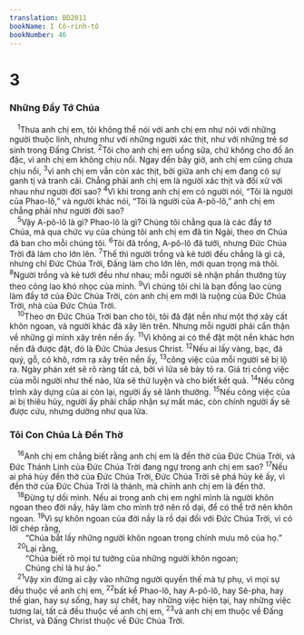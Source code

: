 ```yaml
---
translation: BD2011
bookName: I Cô-rinh-tô 
bookNumber: 46
---
```


<div class="title"><h1>3</h1><h3>Những Ðầy Tớ Chúa</h3></div>
<span class="verse 1co_3_1"> <sup>1</sup>Thưa anh chị em, tôi không thể nói với anh chị em như nói với những người thuộc linh, nhưng như với những người xác thịt, như với những trẻ sơ sinh trong Ðấng Christ. </span>
<span class="verse 1co_3_2"><sup>2</sup>Tôi cho anh chị em uống sữa, chứ không cho đồ ăn đặc, vì anh chị em không chịu nổi. Ngay đến bây giờ, anh chị em cũng chưa chịu nổi, </span>
<span class="verse 1co_3_3"><sup>3</sup>vì anh chị em vẫn còn xác thịt, bởi giữa anh chị em đang có sự ganh tị và tranh cãi. Chẳng phải anh chị em là người xác thịt và đối xử với nhau như người đời sao? </span>
<span class="verse 1co_3_4"><sup>4</sup>Vì khi trong anh chị em có người nói, “Tôi là người của Phao-lô,” và người khác nói, “Tôi là người của A-pô-lô,” anh chị em chẳng phải như người đời sao?<br/></span>
<span class="verse 1co_3_5"> <sup>5</sup>Vậy A-pô-lô là gì? Phao-lô là gì? Chúng tôi chẳng qua là các đầy tớ Chúa, mà qua chức vụ của chúng tôi anh chị em đã tin Ngài, theo ơn Chúa đã ban cho mỗi chúng tôi. </span>
<span class="verse 1co_3_6"><sup>6</sup>Tôi đã trồng, A-pô-lô đã tưới, nhưng Ðức Chúa Trời đã làm cho lớn lên. </span>
<span class="verse 1co_3_7"><sup>7</sup>Thế thì người trồng và kẻ tưới đều chẳng là gì cả, nhưng chỉ Ðức Chúa Trời, Ðấng làm cho lớn lên, mới quan trọng mà thôi. </span>
<span class="verse 1co_3_8"><sup>8</sup>Người trồng và kẻ tưới đều như nhau; mỗi người sẽ nhận phần thưởng tùy theo công lao khó nhọc của mình. </span>
<span class="verse 1co_3_9"><sup>9</sup>Vì chúng tôi chỉ là bạn đồng lao cùng làm đầy tớ của Ðức Chúa Trời, còn anh chị em mới là ruộng của Ðức Chúa Trời, nhà của Ðức Chúa Trời.<br/></span>
<span class="verse 1co_3_10"> <sup>10</sup>Theo ơn Ðức Chúa Trời ban cho tôi, tôi đã đặt nền như một thợ xây cất khôn ngoan, và người khác đã xây lên trên. Nhưng mỗi người phải cẩn thận về những gì mình xây trên nền ấy. </span>
<span class="verse 1co_3_11"><sup>11</sup>Vì không ai có thể đặt một nền khác hơn nền đã được đặt, đó là Ðức Chúa Jesus Christ. </span>
<span class="verse 1co_3_12"><sup>12</sup>Nếu ai lấy vàng, bạc, đá quý, gỗ, cỏ khô, rơm rạ xây trên nền ấy, </span>
<span class="verse 1co_3_13"><sup>13</sup>công việc của mỗi người sẽ bị lộ ra. Ngày phán xét sẽ rõ ràng tất cả, bởi vì lửa sẽ bày tỏ ra. Giá trị công việc của mỗi người như thế nào, lửa sẽ thử luyện và cho biết kết quả. </span>
<span class="verse 1co_3_14"><sup>14</sup>Nếu công trình xây dựng của ai còn lại, người ấy sẽ lãnh thưởng. </span>
<span class="verse 1co_3_15"><sup>15</sup>Nếu công việc của ai bị thiêu hủy, người ấy phải chấp nhận sự mất mác, còn chính người ấy sẽ được cứu, nhưng dường như qua lửa.<br/></span>
<div class="title"><h3>Tôi Con Chúa Là Ðền Thờ</h3></div>
<span class="verse 1co_3_16"> <sup>16</sup>Anh chị em chẳng biết rằng anh chị em là đền thờ của Ðức Chúa Trời, và Ðức Thánh Linh của Ðức Chúa Trời đang ngự trong anh chị em sao? </span>
<span class="verse 1co_3_17"><sup>17</sup>Nếu ai phá hủy đền thờ của Ðức Chúa Trời, Ðức Chúa Trời sẽ phá hủy kẻ ấy, vì đền thờ của Ðức Chúa Trời là thánh, mà chính anh chị em là đền thờ.<br/></span>
<span class="verse 1co_3_18"> <sup>18</sup>Ðừng tự dối mình. Nếu ai trong anh chị em nghĩ mình là người khôn ngoan theo đời nầy, hãy làm cho mình trở nên rồ dại, để có thể trở nên khôn ngoan. </span>
<span class="verse 1co_3_19"><sup>19</sup>Vì sự khôn ngoan của đời nầy là rồ dại đối với Ðức Chúa Trời, vì có lời chép rằng,<br/>  “Chúa bắt lấy những người khôn ngoan trong chính mưu mô của họ.” <br/></span>
<span class="verse 1co_3_20"> <sup>20</sup>Lại rằng,<br/>  “Chúa biết rõ mọi tư tưởng của những người khôn ngoan;<br/>  Chúng chỉ là hư ảo.” <br/></span>
<span class="verse 1co_3_21"> <sup>21</sup>Vậy xin đừng ai cậy vào những người quyền thế mà tự phụ, vì mọi sự đều thuộc về anh chị em, </span>
<span class="verse 1co_3_22"><sup>22</sup>bất kể Phao-lô, hay A-pô-lô, hay Sê-pha, hay thế gian, hay sự sống, hay sự chết, hay những việc hiện tại, hay những việc tương lai, tất cả đều thuộc về anh chị em, </span>
<span class="verse 1co_3_23"><sup>23</sup>và anh chị em thuộc về Ðấng Christ, và Ðấng Christ thuộc về Ðức Chúa Trời.<br/></span>
